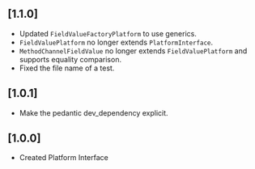 ## [1.1.0]

* Updated `FieldValueFactoryPlatform` to use generics.
* `FieldValuePlatform` no longer extends `PlatformInterface`.
* `MethodChannelFieldValue` no longer extends `FieldValuePlatform` and supports equality comparison.
* Fixed the file name of a test.

## [1.0.1]

* Make the pedantic dev_dependency explicit.

## [1.0.0]

* Created Platform Interface
